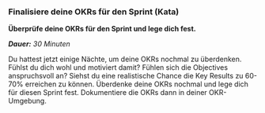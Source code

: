 ### Finalisiere deine OKRs für den Sprint (Kata)
**Überprüfe deine OKRs für den Sprint und lege dich fest.**

_**Dauer:** 30 Minuten_

Du hattest jetzt einige Nächte, um deine OKRs nochmal zu überdenken. Fühlst du dich wohl und motiviert damit? Fühlen sich die Objectives anspruchsvoll an? Siehst du eine realistische Chance die Key Results zu 60-70% erreichen zu können. Überdenke deine OKRs nochmal und lege dich für diesen Sprint fest. Dokumentiere die OKRs dann in deiner OKR-Umgebung.
